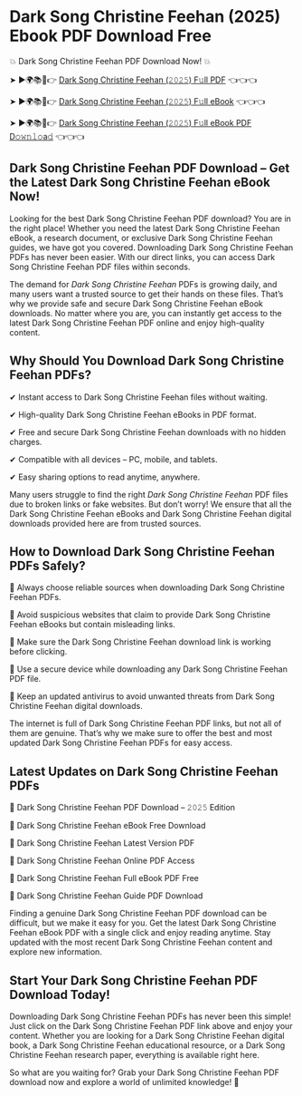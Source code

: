# Dark Song Christine Feehan (2025) Ebook PDF Download Free

💥 Dark Song Christine Feehan PDF Download Now! 💥

➤ ►🌍📚📱👉 [Dark Song Christine Feehan (𝟸𝟶𝟸𝟻) F𝚞ll PDF](https://getpdf.xyz/dark-song-christine-feehan) 👈👈👈


➤ ►🌍📚📱👉 [Dark Song Christine Feehan (𝟸𝟶𝟸𝟻) F𝚞ll eBook](https://getpdf.xyz/dark-song-christine-feehan) 👈👈👈


➤ ►🌍📚📱👉 [Dark Song Christine Feehan (𝟸𝟶𝟸𝟻) F𝚞ll eBook PDF D𝚘𝚠𝚗𝚕𝚘a𝚍](https://getpdf.xyz/dark-song-christine-feehan) 👈👈👈


## Dark Song Christine Feehan PDF Download – Get the Latest Dark Song Christine Feehan eBook Now!

Looking for the best Dark Song Christine Feehan PDF download? You are in the right place! Whether you need the latest Dark Song Christine Feehan eBook, a research document, or exclusive Dark Song Christine Feehan guides, we have got you covered. Downloading Dark Song Christine Feehan PDFs has never been easier. With our direct links, you can access Dark Song Christine Feehan PDF files within seconds.

The demand for *Dark Song Christine Feehan* PDFs is growing daily, and many users want a trusted source to get their hands on these files. That’s why we provide safe and secure Dark Song Christine Feehan eBook downloads. No matter where you are, you can instantly get access to the latest Dark Song Christine Feehan PDF online and enjoy high-quality content.

## Why Should You Download Dark Song Christine Feehan PDFs?

✔ Instant access to Dark Song Christine Feehan files without waiting.

✔ High-quality Dark Song Christine Feehan eBooks in PDF format.

✔ Free and secure Dark Song Christine Feehan downloads with no hidden charges.

✔ Compatible with all devices – PC, mobile, and tablets.

✔ Easy sharing options to read anytime, anywhere.

Many users struggle to find the right *Dark Song Christine Feehan* PDF files due to broken links or fake websites. But don’t worry! We ensure that all the Dark Song Christine Feehan eBooks and Dark Song Christine Feehan digital downloads provided here are from trusted sources.

## How to Download Dark Song Christine Feehan PDFs Safely?

📌 Always choose reliable sources when downloading Dark Song Christine Feehan PDFs.

📌 Avoid suspicious websites that claim to provide Dark Song Christine Feehan eBooks but contain misleading links.

📌 Make sure the Dark Song Christine Feehan download link is working before clicking.

📌 Use a secure device while downloading any Dark Song Christine Feehan PDF file.

📌 Keep an updated antivirus to avoid unwanted threats from Dark Song Christine Feehan digital downloads.

The internet is full of Dark Song Christine Feehan PDF links, but not all of them are genuine. That’s why we make sure to offer the best and most updated Dark Song Christine Feehan PDFs for easy access.

## Latest Updates on Dark Song Christine Feehan PDFs

🔹 Dark Song Christine Feehan PDF Download – 𝟸𝟶𝟸𝟻 Edition

🔹 Dark Song Christine Feehan eBook Free Download

🔹 Dark Song Christine Feehan Latest Version PDF

🔹 Dark Song Christine Feehan Online PDF Access

🔹 Dark Song Christine Feehan Full eBook PDF Free

🔹 Dark Song Christine Feehan Guide PDF Download

Finding a genuine Dark Song Christine Feehan PDF download can be difficult, but we make it easy for you. Get the latest Dark Song Christine Feehan eBook PDF with a single click and enjoy reading anytime. Stay updated with the most recent Dark Song Christine Feehan content and explore new information.

## Start Your Dark Song Christine Feehan PDF Download Today!

Downloading Dark Song Christine Feehan PDFs has never been this simple! Just click on the Dark Song Christine Feehan PDF link above and enjoy your content. Whether you are looking for a Dark Song Christine Feehan digital book, a Dark Song Christine Feehan educational resource, or a Dark Song Christine Feehan research paper, everything is available right here.

So what are you waiting for? Grab your Dark Song Christine Feehan PDF download now and explore a world of unlimited knowledge! 🚀